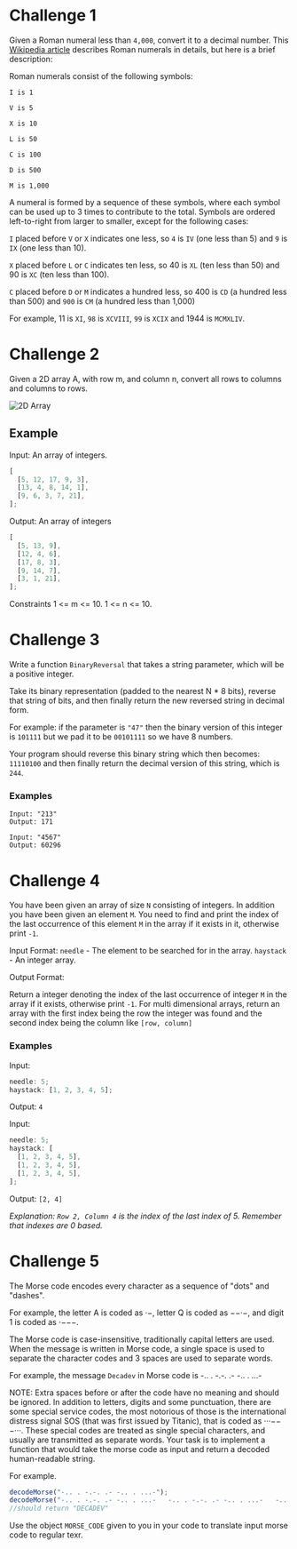 # Challenge 1

Given a Roman numeral less than `4,000`, convert it to a decimal number. This [Wikipedia article](roman-numerals) describes Roman numerals in details, but here is a brief description:

Roman numerals consist of the following symbols:

```
I is 1

V is 5

X is 10

L is 50

C is 100

D is 500

M is 1,000
```

A numeral is formed by a sequence of these symbols, where each symbol can be used up to 3 times to contribute to the total. Symbols are ordered left-to-right from larger to smaller, except for the following cases:

`I` placed before `V` or `X` indicates one less, so `4` is `IV` (one less than 5) and `9` is `IX` (one less than 10).

`X` placed before `L` or `C` indicates ten less, so 40 is `XL` (ten less than 50) and 90 is `XC` (ten less than 100).

`C` placed before `D` or `M` indicates a hundred less, so 400 is `CD` (a hundred less than 500) and `900` is `CM` (a hundred less than 1,000)

For example, 11 is `XI`, `98` is `XCVIII`, `99` is `XCIX` and 1944 is `MCMXLIV`.

[roman-numerals]: https://en.wikipedia.org/wiki/Roman_numerals


# Challenge 2

Given a 2D array A, with row m, and column n, convert all rows to columns and columns to rows.

![2D Array](./array.png)

## Example

Input:
An array of integers.

```js
[
  [5, 12, 17, 9, 3],
  [13, 4, 8, 14, 1],
  [9, 6, 3, 7, 21],
];
```

Output:
An array of integers

```js
[
  [5, 13, 9],
  [12, 4, 6],
  [17, 8, 3],
  [9, 14, 7],
  [3, 1, 21],
];
```

Constraints
1 <= m <= 10.
1 <= n <= 10.


# Challenge 3

Write a function `BinaryReversal` that takes a string parameter, which will be a positive integer.

Take its binary representation (padded to the nearest N \* 8 bits), reverse that string of bits, and then finally return the new reversed string in decimal form.

For example: if the parameter is `"47"` then the binary version of this integer is `101111` but we pad it to be `00101111` so we have 8 numbers.

Your program should reverse this binary string which then becomes: `11110100` and then finally return the decimal version of this string, which is `244`.

### Examples

```
Input: "213"
Output: 171
```

```
Input: "4567"
Output: 60296
``` 


# Challenge 4

You have been given an array of size `N` consisting of integers. In addition you have been given an element `M`. You need to find and print the index of the last occurrence of this element `M` in the array if it exists in it, otherwise print `-1`.

Input Format:
`needle` - The element to be searched for in the array.
`haystack` - An integer array.

Output Format:

Return a integer denoting the index of the last occurrence of integer `M` in the array if it exists, otherwise print `-1`. For multi dimensional arrays, return an array with the first index being the row the integer was found and the second index being the column like `[row, column]`

### Examples

Input:

```js
needle: 5;
haystack: [1, 2, 3, 4, 5];
```

Output: `4`

Input:

```js
needle: 5;
haystack: [
  [1, 2, 3, 4, 5],
  [1, 2, 3, 4, 5],
  [1, 2, 3, 4, 5],
];
```

Output: `[2, 4]`

_Explanation: `Row 2, Column 4` is the index of the last index of 5. Remember that indexes are 0 based._


# Challenge 5

The Morse code encodes every character as a sequence of "dots" and "dashes".

For example, the letter A is coded as ·−, letter Q is coded as −−·−, and digit 1 is coded as ·−−−.

The Morse code is case-insensitive, traditionally capital letters are used. When the message is written in Morse code, a single space is used to separate the character codes and 3 spaces are used to separate words.

For example, the message `Decadev` in Morse code is -.. . -.-. .- -.. . ...-

NOTE: Extra spaces before or after the code have no meaning and should be ignored. In addition to letters, digits and some punctuation, there are some special service codes, the most notorious of those is the international distress signal SOS (that was first issued by Titanic), that is coded as ···−−−···. These special codes are treated as single special characters, and usually are transmitted as separate words.
Your task is to implement a function that would take the morse code as input and return a decoded human-readable string.

For example.

```js
decodeMorse("-.. . -.-. .- -.. . ...-");
decodeMorse("-.. . -.-. .- -.. . ...-   -.. . -.-. .- -.. . ...-   -.. . -.-. .- -.. . ...-");
//should return "DECADEV"
```

Use the object `MORSE_CODE` given to you in your code to translate input morse code to regular texr.